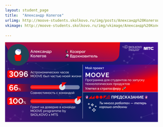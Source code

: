 ```yaml
---
layout: student_page
title:  "Александр Колегов"
urlimg: http://moove-students.skolkovo.ru/img/posts/Александр%20Колегов.png
vkimage: http://moove-students.skolkovo.ru/img/vkimage/Александр%20Колегов%20для%20Вк.png

---
```


<img class="img-fluid" src="/img/posts/Александр Колегов.png" alt="team">
